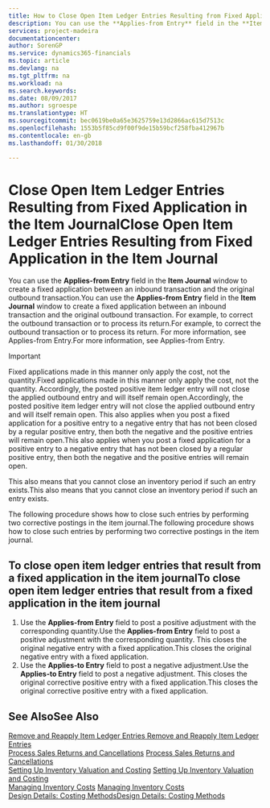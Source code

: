 ```yaml
---
title: How to Close Open Item Ledger Entries Resulting from Fixed Application in the Item Journal | Microsoft Docs
description: You can use the **Applies-from Entry** field in the **Item Journal** window to create a fixed application between an inbound transaction and the original outbound transaction. For example, to correct the outbound transaction or to process its return.
services: project-madeira
documentationcenter: 
author: SorenGP
ms.service: dynamics365-financials
ms.topic: article
ms.devlang: na
ms.tgt_pltfrm: na
ms.workload: na
ms.search.keywords: 
ms.date: 08/09/2017
ms.author: sgroespe
ms.translationtype: HT
ms.sourcegitcommit: bec0619be0a65e3625759e13d2866ac615d7513c
ms.openlocfilehash: 1553b5f85cd9f00f9de15b59bcf258fba412967b
ms.contentlocale: en-gb
ms.lasthandoff: 01/30/2018

---
```

# <a name="close-open-item-ledger-entries-resulting-from-fixed-application-in-the-item-journal"></a><span data-ttu-id="8152b-104">Close Open Item Ledger Entries Resulting from Fixed Application in the Item Journal</span><span class="sxs-lookup"><span data-stu-id="8152b-104">Close Open Item Ledger Entries Resulting from Fixed Application in the Item Journal</span></span>
<span data-ttu-id="8152b-105">You can use the **Applies-from Entry** field in the **Item Journal** window to create a fixed application between an inbound transaction and the original outbound transaction.</span><span class="sxs-lookup"><span data-stu-id="8152b-105">You can use the **Applies-from Entry** field in the **Item Journal** window to create a fixed application between an inbound transaction and the original outbound transaction.</span></span> <span data-ttu-id="8152b-106">For example, to correct the outbound transaction or to process its return.</span><span class="sxs-lookup"><span data-stu-id="8152b-106">For example, to correct the outbound transaction or to process its return.</span></span> <span data-ttu-id="8152b-107">For more information, see Applies-from Entry.</span><span class="sxs-lookup"><span data-stu-id="8152b-107">For more information, see Applies-from Entry.</span></span>  

> [!IMPORTANT]  
>  <span data-ttu-id="8152b-108">Fixed applications made in this manner only apply the cost, not the quantity.</span><span class="sxs-lookup"><span data-stu-id="8152b-108">Fixed applications made in this manner only apply the cost, not the quantity.</span></span> <span data-ttu-id="8152b-109">Accordingly, the posted positive item ledger entry will not close the applied outbound entry and will itself remain open.</span><span class="sxs-lookup"><span data-stu-id="8152b-109">Accordingly, the posted positive item ledger entry will not close the applied outbound entry and will itself remain open.</span></span> <span data-ttu-id="8152b-110">This also applies when you post a fixed application for a positive entry to a negative entry that has not been closed by a regular positive entry, then both the negative and the positive entries will remain open.</span><span class="sxs-lookup"><span data-stu-id="8152b-110">This also applies when you post a fixed application for a positive entry to a negative entry that has not been closed by a regular positive entry, then both the negative and the positive entries will remain open.</span></span>  
>   
>  <span data-ttu-id="8152b-111">This also means that you cannot close an inventory period if such an entry exists.</span><span class="sxs-lookup"><span data-stu-id="8152b-111">This also means that you cannot close an inventory period if such an entry exists.</span></span>  

<span data-ttu-id="8152b-112">The following procedure shows how to close such entries by performing two corrective postings in the item journal.</span><span class="sxs-lookup"><span data-stu-id="8152b-112">The following procedure shows how to close such entries by performing two corrective postings in the item journal.</span></span>  

## <a name="to-close-open-item-ledger-entries-that-result-from-a-fixed-application-in-the-item-journal"></a><span data-ttu-id="8152b-113">To close open item ledger entries that result from a fixed application in the item journal</span><span class="sxs-lookup"><span data-stu-id="8152b-113">To close open item ledger entries that result from a fixed application in the item journal</span></span>  

1.  <span data-ttu-id="8152b-114">Use the **Applies-from Entry** field to post a positive adjustment with the corresponding quantity.</span><span class="sxs-lookup"><span data-stu-id="8152b-114">Use the **Applies-from Entry** field to post a positive adjustment with the corresponding quantity.</span></span> <span data-ttu-id="8152b-115">This closes the original negative entry with a fixed application.</span><span class="sxs-lookup"><span data-stu-id="8152b-115">This closes the original negative entry with a fixed application.</span></span>  
2.  <span data-ttu-id="8152b-116">Use the **Applies-to Entry** field to post a negative adjustment.</span><span class="sxs-lookup"><span data-stu-id="8152b-116">Use the **Applies-to Entry** field to post a negative adjustment.</span></span> <span data-ttu-id="8152b-117">This closes the original corrective positive entry with a fixed application.</span><span class="sxs-lookup"><span data-stu-id="8152b-117">This closes the original corrective positive entry with a fixed application.</span></span>  

## <a name="see-also"></a><span data-ttu-id="8152b-118">See Also</span><span class="sxs-lookup"><span data-stu-id="8152b-118">See Also</span></span>  
[<span data-ttu-id="8152b-119"> Remove and Reapply Item Ledger Entries</span><span class="sxs-lookup"><span data-stu-id="8152b-119"> Remove and Reapply Item Ledger Entries</span></span>](finance-how-to-remove-and-reapply-item-entries.md)  
 <span data-ttu-id="8152b-120">[Process Sales Returns and Cancellations](sales-how-process-sales-returns-cancellations.md) </span><span class="sxs-lookup"><span data-stu-id="8152b-120">[Process Sales Returns and Cancellations](sales-how-process-sales-returns-cancellations.md) </span></span>  
 <span data-ttu-id="8152b-121">[Setting Up Inventory Valuation and Costing](finance-set-up-inventory-valuation-and-costing.md) </span><span class="sxs-lookup"><span data-stu-id="8152b-121">[Setting Up Inventory Valuation and Costing](finance-set-up-inventory-valuation-and-costing.md) </span></span>  
 <span data-ttu-id="8152b-122">[Managing Inventory Costs](finance-manage-inventory-costs.md) </span><span class="sxs-lookup"><span data-stu-id="8152b-122">[Managing Inventory Costs](finance-manage-inventory-costs.md) </span></span>  
 [<span data-ttu-id="8152b-123">Design Details: Costing Methods</span><span class="sxs-lookup"><span data-stu-id="8152b-123">Design Details: Costing Methods</span></span>](design-details-costing-methods.md)


